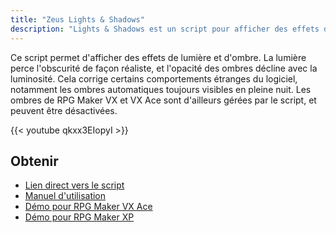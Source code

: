 ```yaml
---
title: "Zeus Lights & Shadows"
description: "Lights & Shadows est un script pour afficher des effets de lumière et d'ombre réalistes, de jour comme de nuit. Il peut aussi effacer les ombres automatiques de RPG Maker VX Ace."
---
```


Ce script permet d'afficher des effets de lumière et d'ombre. La lumière perce l'obscurité de façon réaliste, et l'opacité des ombres décline avec la luminosité. Cela corrige certains comportements étranges du logiciel, notamment les ombres automatiques toujours visibles en pleine nuit. Les ombres de RPG Maker VX et VX Ace sont d'ailleurs gérées par le script, et peuvent être désactivées.

{{< youtube qkxx3EIopyI >}}

## Obtenir

- [Lien direct vers le script](http://pastebin.com/raw/VpHHBuaW)
- [Manuel d'utilisation](http://pastebin.com/raw/xfu8yG0q)
- [Démo pour RPG Maker VX Ace](https://drive.google.com/open?id=1gtIL1nr-8H7Pw5srVFJtnX6Tx9h1p-1Q)
- [Démo pour RPG Maker XP](https://drive.google.com/open?id=1yZrQcq3ocIIdY0sJDdYHGZMuASUw9as1)

